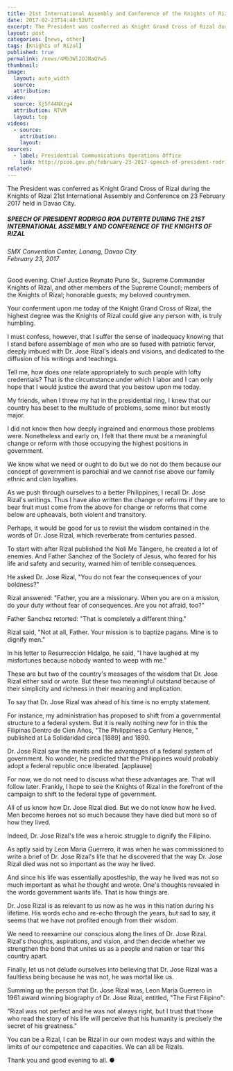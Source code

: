 ```yaml
---
title: 21st International Assembly and Conference of the Knights of Rizal
date: 2017-02-23T14:40:52UTC
excerpt: The President was conferred as Knight Grand Cross of Rizal during the Knights of Rizal 21st International Assembly and Conference on 23 February 2017 held in Davao City.
layout: post
categories: [news, other]
tags: [Knights of Rizal]
published: true
permalink: /news/4Mb3Wl2OJNaQYw5
thumbnail:
image:
  layout: auto_width
  source: 
  attribution: 
video:
  source: Xj5f44NXzg4
  attribution: RTVM
  layout: top
videos:
  - source: 
    attribution: 
    layout: 
sources:
  - label: Presidential Communications Operations Office
    link: http://pcoo.gov.ph/february-23-2017-speech-of-president-rodrigo-roa-duterte-during-the-21st-international-assembly-and-conference-of-the-knights-of-rizal/
related:
---
```


The President was conferred as Knight Grand Cross of Rizal during the Knights of Rizal 21st International Assembly and Conference on 23 February 2017 held in Davao City.

##### SPEECH OF PRESIDENT RODRIGO ROA DUTERTE DURING THE 21ST INTERNATIONAL ASSEMBLY AND CONFERENCE OF THE KNIGHTS OF RIZAL

###### SMX Convention Center, Lanang, Davao City<br>February 23, 2017

Good evening.
Chief Justice Reynato Puno Sr., Supreme Commander Knights of Rizal, and other members of the Supreme Council; members of the Knights of Rizal; honorable guests; my beloved countrymen.

Your conferment upon me today of the Knight Grand Cross of Rizal, the highest degree was the Knights of Rizal could give any person with, is truly humbling.

I must confess, however, that I suffer the sense of inadequacy knowing that I stand before assemblage of men who are so fused with patriotic fervor, deeply imbued with Dr. Jose Rizal's ideals and visions, and dedicated to the diffusion of his writings and teachings.

Tell me, how does one relate appropriately to such people with lofty credentials? That is the circumstance under which I labor and I can only hope that I would justice the award that you bestow upon me today.

My friends, when I threw my hat in the presidential ring, I knew that our country has beset to the multitude of problems, some minor but mostly major.

I did not know then how deeply ingrained and enormous those problems were. Nonetheless and early on, I felt that there must be a meaningful change or reform with those occupying the highest positions in government.

We know what we need or ought to do but we do not do them because our concept of government is parochial and we cannot rise above our family ethnic and clan loyalties.

As we push through ourselves to a better Philippines, I recall Dr. Jose Rizal's writings. Thus I have also written the change or reforms if they are to bear fruit must come from the above for change or reforms that come below are upheavals, both violent and transitory.

Perhaps, it would be good for us to revisit the wisdom contained in the words of Dr. Jose Rizal, which reverberate from centuries passed.

To start with after Rizal published the Noli Me Tángere, he created a lot of enemies. And Father Sanchez of the Society of Jesus, who feared for his life and safety and security, warned him of terrible consequences.

He asked Dr. Jose Rizal, "You do not fear the consequences of your boldness?"

Rizal answered: "Father, you are a missionary. When you are on a mission, do your duty without fear of consequences. Are you not afraid, too?"

Father Sanchez retorted: "That is completely a different thing."

Rizal said, "Not at all, Father. Your mission is to baptize pagans. Mine is to dignify men."

In his letter to Resurrección Hidalgo, he said, "I have laughed at my misfortunes because nobody wanted to weep with me."

These are but two of the country's messages of the wisdom that Dr. Jose Rizal either said or wrote. But these two meaningful outstand because of their simplicity and richness in their meaning and implication.

To say that Dr. Jose Rizal was ahead of his time is no empty statement.

For instance, my administration has proposed to shift from a governmental structure to a federal system. But it is really nothing new for in this the Filipinas Dentro de Cien Años, "The Philippines a Century Hence, " published at La Solidaridad circa [1889] and 1890.

Dr. Jose Rizal saw the merits and the advantages of a federal system of government. No wonder, he predicted that the Philippines would probably adopt a federal republic once liberated. [applause]

For now, we do not need to discuss what these advantages are. That will follow later. Frankly, I hope to see the Knights of Rizal in the forefront of the campaign to shift to the federal type of government.

All of us know how Dr. Jose Rizal died. But we do not know how he lived. Men become heroes not so much because they have died but more so of how they lived.

Indeed, Dr. Jose Rizal's life was a heroic struggle to dignify the Filipino.

As aptly said by Leon Maria Guerrero, it was when he was commissioned to write a brief of Dr. Jose Rizal's life that he discovered that the way Dr. Jose Rizal died was not so important as the way he lived.

And since his life was essentially apostleship, the way he lived was not so much important as what he thought and wrote. One's thoughts revealed in the words government wants life. That is how things are.

Dr. Jose Rizal is as relevant to us now as he was in this nation during his lifetime. His words echo and re-echo through the years, but sad to say, it seems that we have not profited enough from their wisdom.

We need to reexamine our conscious along the lines of Dr. Jose Rizal. Rizal's thoughts, aspirations, and vision, and then decide whether we strengthen the bond that unites us as a people and nation or tear this country apart.

Finally, let us not delude ourselves into believing that Dr. Jose Rizal was a faultless being because he was not, he was mortal like us.

Summing up the person that Dr. Jose Rizal was, Leon Maria Guerrero in 1961 award winning biography of Dr. Jose Rizal, entitled, "The First Filipino":

"Rizal was not perfect and he was not always right, but I trust that those who read the story of his life will perceive that his humanity is precisely the secret of his greatness."

You can be a Rizal, I can be Rizal in our own modest ways and within the limits of our competence and capacities. We can all be Rizals.

Thank you and good evening to all.
&#x25cf;
